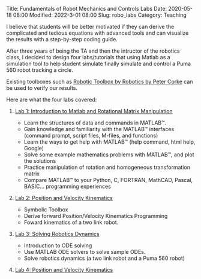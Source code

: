 Title: Fundamentals of Robot Mechanics and Controls Labs
Date: 2020-05-18 08:00
Modified: 2022-3-01 08:00
Slug: robo_labs
Category: Teaching

I believe that students will be better motivated if they can derive the complicated and tedious equations with advanced tools and can visualize the results with a step-by-step coding guide.

After three years of being the TA and then the intructor of the robotics class, I decided to design four labs/tutorials that using Matlab as a simulation tool to help student simulate finally simulate and control a Puma 560 robot tracking a circle.

Existing toolboxes such as [Robotic Toolbox by Robotics by Peter Corke](https://link.springer.com/book/10.1007%2F978-3-319-54413-7) can be used to verify our results. 

Here are what the four labs covered:

1. [Lab 1: Introduction to Matlab and Rotational Matrix Manipulation]({static}/images/teaching/robotics-lab1.html)

	- Learn the structures of data and commands in MATLAB™.
	- Gain knowledge and familiarity with the MATLAB™ interfaces (command prompt, script files, M-files, and functions)
	- Learn the ways to get help with MATLAB™ (help command, html help, Google)
	- Solve some example mathematics problems with MATLAB™, and plot the solutions
	- Practice manipulation of rotation and homogeneous transformation matrix
	- Compare MATLAB™ to your Python, C, FORTRAN, MathCAD, Pascal, BASIC… programming experiences

1. [Lab 2: Position and Velocity Kinematics]({static}/images/teaching/robotics-lab2.html)

	- Symbolic Toolbox
	- Derive forward Position/Velocity Kinematics Programming
	- Foward kinematics of a two link robot. 

1. [Lab 3: Solving Robotics Dynamics]({static}/images/teaching/robotics-lab3.html)

	- Introduction to ODE solving 
	- Use MATLAB ODE solvers to solve sample ODEs. 
	- Solve robotics dynamics (a two link robot and a Puma 560 robot)

1. [Lab 4: Position and Velocity Kinematics]({static}/images/teaching/robotics-lab4.html)






